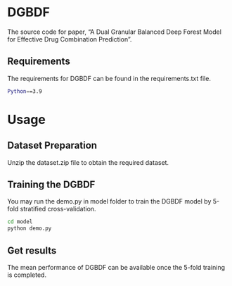 # DGBDF
The source code for paper, “A Dual Granular Balanced Deep Forest Model for Effective Drug Combination Prediction”.

## Requirements
The requirements for DGBDF can be found in the requirements.txt file.
```bash
Python==3.9
```

# Usage

## Dataset Preparation
Unzip the dataset.zip file to obtain the required dataset.

## Training the DGBDF
You may run the demo.py in model folder to train the DGBDF model by 5-fold stratified cross-validation.

```bash
cd model
python demo.py
```

## Get results

The mean performance of DGBDF can be available once the 5-fold training is completed.